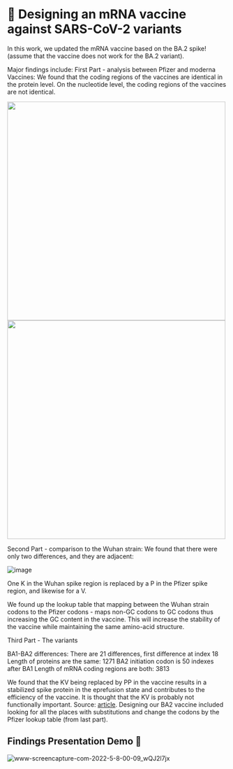 # :test_tube: Designing an mRNA vaccine against SARS-CoV-2 variants
In this work, we updated the mRNA vaccine based on the BA.2 spike! (assume that the vaccine does not work for the BA.2 variant).


Major findings include:
First Part - analysis between Pfizer and moderna Vaccines:
We found that the coding regions of the vaccines are identical in the protein level.
On the nucleotide level, the coding regions of the vaccines are not identical.

<img src="https://user-images.githubusercontent.com/62726511/167273832-0b30c00d-adba-4f09-a937-be0107959cf7.png" width="500" >
<img src="https://user-images.githubusercontent.com/62726511/167273837-9c4359bc-ab6a-48d7-97bf-d19e36906388.png" width="500" >


Second Part - comparison to the Wuhan strain:
We found that there were only two differences, and they are adjacent:

![image](https://user-images.githubusercontent.com/62726511/167273901-9ffa7609-b1ec-499e-90ae-d9fb71569623.png)

One K in the Wuhan spike region is replaced by a P in the Pfizer spike region, and likewise for a V.

We found up the lookup table that mapping between the Wuhan strain codons to the Pfizer codons - 
maps non-GC codons to GC codons thus increasing the GC content in the vaccine. This will increase the stability of the vaccine while maintaining the same amino-acid structure.


Third Part - The variants

BA1-BA2 differences:
There are 21 differences, first difference at index 18
Length of proteins are the same: 1271
BA2 initiation codon is 50 indexes after BA1
Length of mRNA coding regions are both: 3813


We found that the KV being replaced by PP in the vaccine results in a stabilized spike protein in the eprefusion state and contributes to the efficiency of the vaccine. It is thought that the KV is probably not functionally important. Source: [article](https://pubmed.ncbi.nlm.nih.gov/33466921/).
Designing our BA2 vaccine included looking for all the places with substitutions and change the codons by the Pfizer lookup table (from last part).




## Findings Presentation Demo 📝



![www-screencapture-com-2022-5-8-00-09_wQJ2l7jx](https://user-images.githubusercontent.com/62726511/167274240-ff753f11-2bae-4429-90da-dcfa3e9fcafd.gif)



